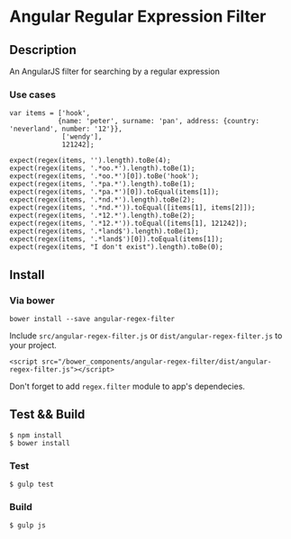 # Angular Regular Expression Filter

## Description
An AngularJS filter for searching by a regular expression

### Use cases

    var items = ['hook', 
                {name: 'peter', surname: 'pan', address: {country: 'neverland', number: '12'}},
                 ['wendy'], 
                 121242];
                 
    expect(regex(items, '').length).toBe(4);
    expect(regex(items, '.*oo.*').length).toBe(1);
    expect(regex(items, '.*oo.*')[0]).toBe('hook');
    expect(regex(items, '.*pa.*').length).toBe(1);
    expect(regex(items, '.*pa.*')[0]).toEqual(items[1]);
    expect(regex(items, '.*nd.*').length).toBe(2);
    expect(regex(items, '.*nd.*')).toEqual([items[1], items[2]]);
    expect(regex(items, '.*12.*').length).toBe(2);
    expect(regex(items, '.*12.*')).toEqual([items[1], 121242]);
    expect(regex(items, '.*land$').length).toBe(1);
    expect(regex(items, '.*land$')[0]).toEqual(items[1]);
    expect(regex(items, "I don't exist").length).toBe(0);
    
## Install

### Via bower

    bower install --save angular-regex-filter

Include `src/angular-regex-filter.js` or `dist/angular-regex-filter.js` to your project.

    <script src="/bower_components/angular-regex-filter/dist/angular-regex-filter.js"></script>
    
Don't forget to add `regex.filter` module to app's dependecies.

## Test && Build

    $ npm install
    $ bower install

### Test

    $ gulp test

### Build

    $ gulp js